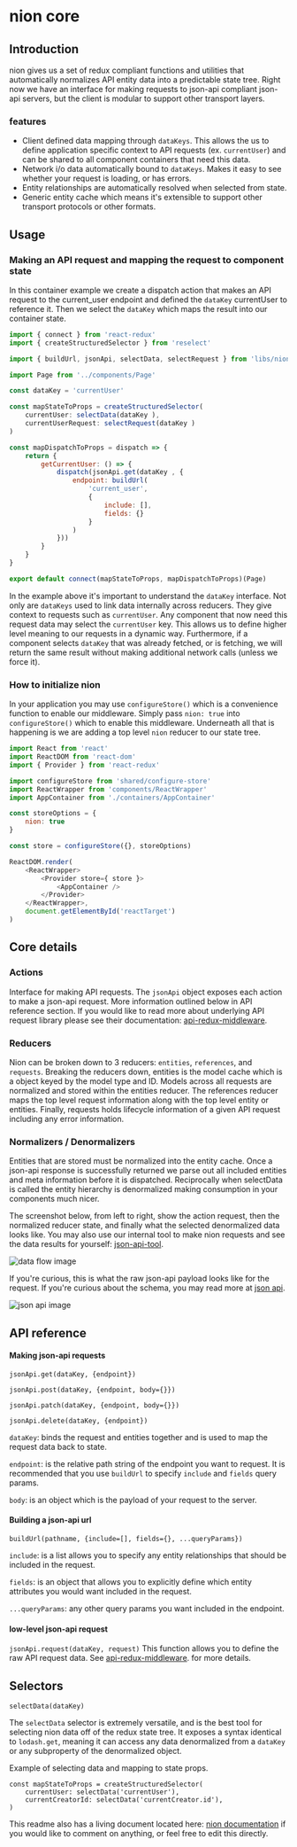 # nion core

## Introduction
nion gives us a set of redux compliant functions and utilities that automatically normalizes API entity data into a predictable state tree. Right now we have an interface for making requests to json-api compliant json-api servers, but the client is modular to support other transport layers.

### features
* Client defined  data mapping through `dataKeys`. This allows the us to define application specific context to API requests (ex. `currentUser`) and can be shared to all component containers that need this data.
* Network i/o data automatically bound to `dataKeys`. Makes it easy to see whether your request is loading, or has errors.
* Entity relationships are automatically resolved when selected from state.
* Generic entity cache which means it's extensible to support other transport protocols or other formats.

## Usage

### Making an API request and mapping the request to component state
In this container example we create a dispatch action that makes an API request to the current_user endpoint and defined the `dataKey` currentUser to reference it. Then we select the `dataKey` which maps the result into our container state.

```javascript
import { connect } from 'react-redux'
import { createStructuredSelector } from 'reselect'

import { buildUrl, jsonApi, selectData, selectRequest } from 'libs/nion'

import Page from '../components/Page'

const dataKey = 'currentUser'

const mapStateToProps = createStructuredSelector(
    currentUser: selectData(dataKey ),
    currentUserRequest: selectRequest(dataKey )
)

const mapDispatchToProps = dispatch => {
    return {
        getCurrentUser: () => {
            dispatch(jsonApi.get(dataKey , {
                endpoint: buildUrl(
                    'current_user',
                    {
                        include: [],
                        fields: {}
                    }
                )
            }))
        }
    }
}

export default connect(mapStateToProps, mapDispatchToProps)(Page)
```

In the example above it's important to understand the `dataKey` interface. Not only are `dataKeys` used to link data internally across reducers. They give context to requests such as `currentUser`. Any component that now need this request data may select the `currentUser` key. This allows us to define higher level meaning to our requests in a dynamic way. Furthermore, if a component selects `dataKey` that was already fetched, or is fetching, we will return the same result without making additional network calls (unless we force it).


### How to initialize nion
In your application you may use `configureStore()` which is a convenience function to enable our middleware. Simply pass `nion: true` into `configureStore()` which to enable this middleware. Underneath all that is happening is we are adding a top level `nion` reducer to our state tree.

```javascript
import React from 'react'
import ReactDOM from 'react-dom'
import { Provider } from 'react-redux'

import configureStore from 'shared/configure-store'
import ReactWrapper from 'components/ReactWrapper'
import AppContainer from './containers/AppContainer'

const storeOptions = {
    nion: true
}

const store = configureStore({}, storeOptions)

ReactDOM.render(
    <ReactWrapper>
        <Provider store={ store }>
            <AppContainer />
        </Provider>
    </ReactWrapper>,
    document.getElementById('reactTarget')
)
```

## Core details
### Actions
Interface for making API requests. The `jsonApi` object exposes each action to make a json-api request. More information outlined below in API reference section. If you would like to read more about underlying API request library please see their documentation: [api-redux-middleware](https://www.npmjs.com/package/redux-api-middleware#defining-the-api-cal).

### Reducers
Nion can be broken down to 3 reducers: `entities`, `references`, and `requests`. Breaking the reducers down, entities is the model cache which is a object keyed by the model type and ID. Models across all requests are normalized and stored within the entities reducer. The references reducer maps the top level request information along with the top level entity or entities. Finally, requests holds lifecycle information of a given API request including any error information.

### Normalizers / Denormalizers
Entities that are stored must be normalized into the entity cache. Once a json-api response is successfully returned we parse out all included entities and meta information before it is dispatched. Reciprocally when selectData is called the entity hierarchy is denormalized making consumption in your components much nicer.

The screenshot below, from left to right, show the action request, then the normalized reducer state, and finally what the selected denormalized data looks like. You may also use our internal tool to make nion requests and see the data results for yourself: [json-api-tool](https://www.patreon.com/internal/json-api).

![data flow image](https://s3.amazonaws.com/patreon_public_assets/internal/transformations2.jpg "State Example")

If you're curious, this is what the raw json-api payload looks like for the request. If you're curious about the schema, you may read more at [json api](http://jsonapi.org/).

![json api image](https://s3.amazonaws.com/patreon_public_assets/internal/json-api.png "Json-api Example")

## API reference

#### Making json-api requests
`jsonApi.get(dataKey, {endpoint})`

`jsonApi.post(dataKey, {endpoint, body={}})`

`jsonApi.patch(dataKey, {endpoint, body={}})`

`jsonApi.delete(dataKey, {endpoint})`

`dataKey`: binds the request and entities together and is used to map the request data back to state.

`endpoint`: is the relative path string of the endpoint you want to request. It is recommended that you use `buildUrl` to specify `include` and `fields` query params.

`body`: is an object which is the payload of your request to the server.

#### Building a json-api url
`buildUrl(pathname, {include=[], fields={}, ...queryParams})`

`include`: is a list allows you to specify any entity relationships that should be included in the request.

`fields`: is an object that allows you to explicitly define which entity attributes you would want included in the request.

`...queryParams`: any other query params you want included in the endpoint.

#### low-level json-api request

`jsonApi.request(dataKey, request)`
This function allows you to define the raw API request data. See [api-redux-middleware](https://www.npmjs.com/package/redux-api-middleware#defining-the-api-cal). for more details.

## Selectors
`selectData(dataKey)`

The `selectData` selector is extremely versatile, and is the best tool for selecting nion data off of the redux state tree. It exposes a syntax identical to `lodash.get`, meaning it can access any data denormalized from a `dataKey` or any subproperty of the denormalized object.

Example of selecting data and mapping to state props.

```
const mapStateToProps = createStructuredSelector(
    currentUser: selectData('currentUser'),
    currentCreatorId: selectData('currentCreator.id'),
)
```

This readme also has a living document located here: [nion documentation](https://patreon.bold.co/post/nion-network-inputoutput-dekauy) if you would like to comment on anything, or feel free to edit this directly.
